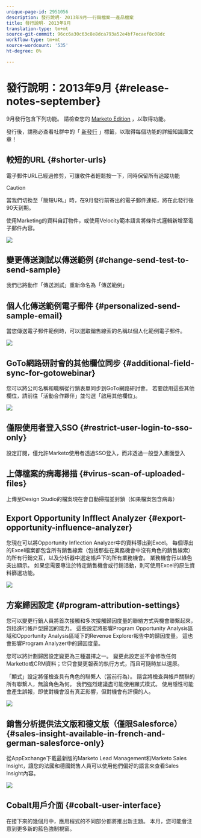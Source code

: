 ```yaml
---
unique-page-id: 2951056
description: 發行說明- 2013年9月——行銷檔案——產品檔案
title: 發行說明- 2013年9月
translation-type: tm+mt
source-git-commit: 96cc6a30c63c8e8dca793a52e4bf7ecaef8c08dc
workflow-type: tm+mt
source-wordcount: '535'
ht-degree: 0%

---
```



# 發行說明：2013年9月 {#release-notes-september}

9月發行包含下列功能。 請檢查您的 [Marketo Edition](http://docs.marketo.com/display/docs/assets/pricing.php) ，以取得功能。

發行後，請務必查看社群中的「 [新發行](release-notes-december-2013.md) 」標籤，以取得每個功能的詳細知識庫文章！

## 較短的URL {#shorter-urls}

電子郵件URL已經過修剪，可讓收件者輕鬆按一下，同時保留所有追蹤功能

>[!CAUTION]
>
>當我們切換至「簡短URL」時，在9月發行前寄出的電子郵件連結，將在此發行後90天到期。

使用Marketing的資料自訂物件，或使用Velocity範本語言將條件式邏輯新增至電子郵件內容。

![](assets/image2014-9-22-17-3a10-3a56.png)

## 變更傳送測試以傳送範例 {#change-send-test-to-send-sample}

我們已將動作「傳送測試」重新命名為「傳送範例」

## 個人化傳送範例電子郵件 {#personalized-send-sample-email}

當您傳送電子郵件範例時，可以選取銷售線索的名稱以個人化範例電子郵件。

![](assets/image2014-9-22-17-3a11-3a22.png)

## GoTo網路研討會的其他欄位同步 {#additional-field-sync-for-gotowebinar}

您可以將公司名稱和職稱從行銷表單同步到GoTo網路研討會。 若要啟用這些其他欄位，請前往「活動合作夥伴」並勾選「啟用其他欄位」。

![](assets/image2014-9-22-17-3a11-3a53.png)

## 僅限使用者登入SSO {#restrict-user-login-to-sso-only}

設定訂閱，僅允許Marketo使用者透過SSO登入，而非透過一般登入畫面登入

## 上傳檔案的病毒掃描 {#virus-scan-of-uploaded-files}

上傳至Design Studio的檔案現在會自動掃描並封鎖（如果檔案包含病毒）

## Export Opportunity Infflect Analyzer {#export-opportunity-influence-analyzer}

您現在可以將Opportunity Inflection Analyzer中的資料導出到Excel。 每個導出的Excel檔案都包含所有銷售線索（包括那些在業務機會中沒有角色的銷售線索）的所有行銷交互，以及分析器中選定帳戶下的所有業務機會。 業務機會行以綠色突出顯示。 如果您需要專注於特定銷售機會或行銷活動，則可使用Excel的原生資料篩選功能。

![](assets/image2014-9-22-17-3a12-3a23.png)

## 方案歸因設定 {#program-attribution-settings}

您可以變更行銷人員將首次接觸和多次接觸歸因度量的聯絡方式與機會聯繫起來，包括進行帳戶型歸因的能力。 這些設定將影響Program Opportunity Analysis區域和Opportunity Analysis區域下的Revenue Explorer報告中的歸因度量。 這也會影響Program Analyzer中的歸因度量。

您可以將計劃歸因設定變更為三種選擇之一。 變更此設定並不會修改任何Marketto或CRM資料；它只會變更報表的執行方式，而且可隨時加以還原。

「顯式」設定將僅檢查具有角色的聯繫人（當前行為）。 隱含將檢查與帳戶關聯的所有聯繫人，無論角色為何。 我們強烈建議盡可能使用顯式模式。 使用隱性可能會產生誤報，即使對機會沒有真正影響，但對機會有評價的人。

![](assets/image2014-9-22-17-3a12-3a43.png)

## 銷售分析提供法文版和德文版（僅限Salesforce） {#sales-insight-available-in-french-and-german-salesforce-only}

從AppExchange下載最新版的Marketo Lead Management和Marketo Sales Insight，讓您的法國和德國銷售人員可以使用他們偏好的語言來查看Sales Insight內容。

![](assets/image2014-9-22-17-3a13-3a12.png)

## Cobalt用戶介面 {#cobalt-user-interface}

在接下來的幾個月中，應用程式的不同部分都將推出新主題。 本月，您可能會注意到更多新的藍色強制視窗。
